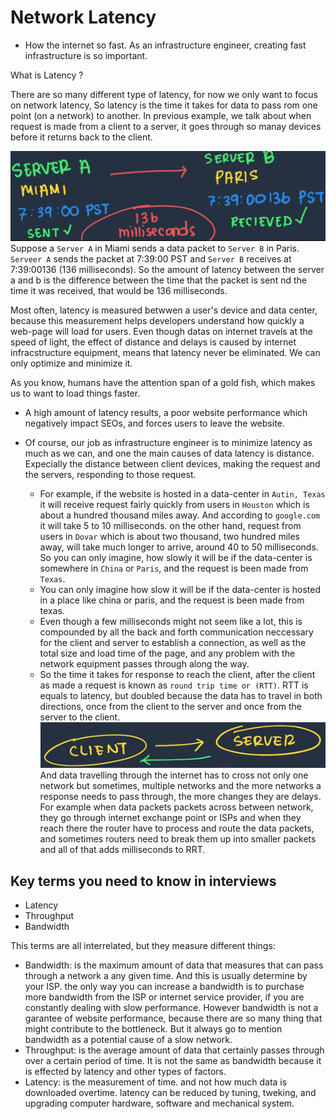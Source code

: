 # Network Latency

- How the internet so fast. As an infrastructure engineer, creating fast infrastructure is so important.

What is Latency ?

There are so many different type of latency, for now we only want to focus on network latency, So latency is the time it takes for data to pass rom one point (on a network) to another. In previous example, we talk about when request is made from a client to a server, it goes through so manay devices before it returns back to the client.

![alt server-a-to-server-b](/images/server-a-to-b.png)
Suppose a `Server A` in Miami sends a data packet to `Server B` in Paris. `Serveer A` sends the packet at 7:39:00 PST and `Server B` receives at 7:39:00136 (136 milliseconds). So the amount of latency between the server a and b is the difference between the time that the packet is sent nd the time it was received, that would be 136 milliseconds.

Most often, latency is measured betwwen a user's device and data center, because this measurement helps developers understand how quickly a web-page will load for users. Even though datas on internet travels at the speed of light, the effect of distance and delays is caused by internet infracstructure equipment, means that latency never be eliminated. We can only optimize and minimize it.

As you know, humans have the attention span of a gold fish, which makes us to want to load things faster.

- A high amount of latency results, a poor website performance which negatively impact SEOs, and forces users to leave the website.
- Of course, our job as infrastructure engineer is to minimize latency as much as we can, and one the main causes of data latency is distance. Expecially the distance between client devices, making the request and the servers, responding to those request.

  - For example, if the website is hosted in a data-center in `Autin, Texas` it will receive request fairly quickly from users in `Houston` which is about a hundred thousand miles away. And according to `google.com` it will take 5 to 10 milliseconds. on the other hand, request from users in `Dovar` which is about two thousand, two hundred  miles away, will take much longer to arrive, around 40 to 50 milliseconds. So you can only imagine, how slowly it will be if the data-center is somewhere in `China` or `Paris`, and the request is been made from `Texas`.
  - You can only imagine how slow it will be if the data-center is hosted in a place like china or paris, and the request is been made from texas.
  - Even though a few milliseconds might not seem like a lot, this is compounded by all the back and forth communication neccessary for the client and server to establish a connection, as well as the total size and load time of the page, and any problem with the network equipment passes through along the way.
  - So the time it takes for response to reach the client, after the client as made a request is known as `round trip time or (RTT)`. RTT is equals to latency, but doubled because the data has to travel in both directions, once from the client to the server and once from the server to the client.
  ![alt rtt-latency-doubled](/images/double-latency-rtt.png)
  And data travelling through the internet has to cross not only one network but sometimes, multiple networks and the more networks a  response needs to pass through, the more changes they are delays. For example when data packets packets across between network, they go through internet exchange point or ISPs and when they reach there the router have to process and route the data packets, and sometimes routers need to break them up into smaller packets and all of that adds milliseconds to RRT.

## Key terms you need to know in interviews

- Latency
- Throughput
- Bandwidth

This terms are all interrelated, but they measure different things:

- Bandwidth: is the maximum amount of data that measures that can pass through a network a any given time. And this is usually determine by your ISP. the only way you can increase a bandwidth is to purchase more bandwidth from the ISP or internet service provider, if you are constantly dealing with slow performance. However bandwidth is not a garantee of website performance, because there are so many thing that might contribute to the bottleneck. But it always go to mention bandwidth as a potential cause of a slow network.
- Throughput: is the average amount of data that certainly passes  through over a certain period of time. It is not the same as bandwidth because it is effected by latency and other types of factors.
- Latency: is the measurement of time. and not how much data is downloaded overtime. latency can be reduced by tuning, tweking, and upgrading computer hardware, software and mechanical system.
